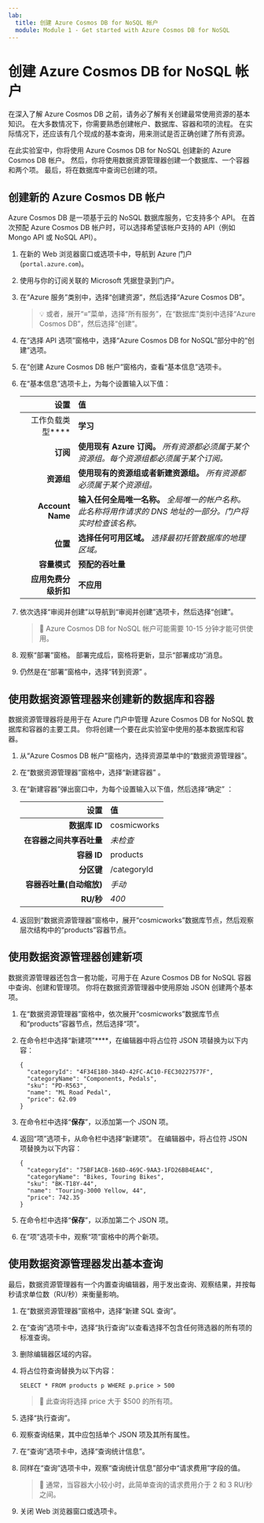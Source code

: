 ```yaml
---
lab:
  title: 创建 Azure Cosmos DB for NoSQL 帐户
  module: Module 1 - Get started with Azure Cosmos DB for NoSQL
---
```


# 创建 Azure Cosmos DB for NoSQL 帐户

在深入了解 Azure Cosmos DB 之前，请务必了解有关创建最常使用资源的基本知识。 在大多数情况下，你需要熟悉创建帐户、数据库、容器和项的流程。 在实际情况下，还应该有几个现成的基本查询，用来测试是否正确创建了所有资源。

在此实验室中，你将使用 Azure Cosmos DB for NoSQL 创建新的 Azure Cosmos DB 帐户。 然后，你将使用数据资源管理器创建一个数据库、一个容器和两个项。 最后，将在数据库中查询已创建的项。

## 创建新的 Azure Cosmos DB 帐户

Azure Cosmos DB 是一项基于云的 NoSQL 数据库服务，它支持多个 API。 在首次预配 Azure Cosmos DB 帐户时，可以选择希望该帐户支持的 API（例如 Mongo API 或 NoSQL API）。

1. 在新的 Web 浏览器窗口或选项卡中，导航到 Azure 门户 (``portal.azure.com``)。

1. 使用与你的订阅关联的 Microsoft 凭据登录到门户。

1. 在“Azure 服务”类别中，选择“创建资源”，然后选择“Azure Cosmos DB”。

    > &#128161; 或者，展开“&#8801;”菜单，选择“所有服务”，在“数据库”类别中选择“Azure Cosmos DB”，然后选择“创建”。

1. 在“选择 API 选项”窗格中，选择“Azure Cosmos DB for NoSQL”部分中的“创建”选项。

1. 在“创建 Azure Cosmos DB 帐户”窗格内，查看“基本信息”选项卡。

1. 在“基本信息”选项卡上，为每个设置输入以下值：

    | **设置** | **值** |
    | --: | :-- |
    | 工作负载类型**** | **学习** |
    | **订阅** | **使用现有 Azure 订阅。** *所有资源都必须属于某个资源组。每个资源组都必须属于某个订阅。* |
    | **资源组** | **使用现有的资源组或者新建资源组。** *所有资源都必须属于某个资源组。* |
    | **Account Name** | **输入任何全局唯一名称。** *全局唯一的帐户名称。此名称将用作请求的 DNS 地址的一部分。门户将实时检查该名称。* |
    | **位置** | **选择任何可用区域。** *选择最初托管数据库的地理区域。* |
    | **容量模式** | **预配的吞吐量** |
    | **应用免费分级折扣** | **不应用** |

1. 依次选择“审阅并创建”以导航到“审阅并创建”选项卡，然后选择“创建”。

    > &#128221; Azure Cosmos DB for NoSQL 帐户可能需要 10-15 分钟才能可供使用。

1. 观察“部署”窗格。 部署完成后，窗格将更新，显示“部署成功”消息。

1. 仍然是在“部署”窗格中，选择“转到资源” 。

## 使用数据资源管理器来创建新的数据库和容器

数据资源管理器将是用于在 Azure 门户中管理 Azure Cosmos DB for NoSQL 数据库和容器的主要工具。 你将创建一个要在此实验室中使用的基本数据库和容器。

1. 从“Azure Cosmos DB 帐户”窗格内，选择资源菜单中的“数据资源管理器”。

1. 在“数据资源管理器”窗格中，选择“新建容器” 。

1. 在“新建容器”弹出窗口中，为每个设置输入以下值，然后选择“确定” ：

    | **设置** | **值** |
    | --: | :-- |
    | **数据库 ID** | cosmicworks |
    | **在容器之间共享吞吐量** | *未检查* |
    | **容器 ID** | products |
    | **分区键** | /categoryId |
    | **容器吞吐量(自动缩放)** | *手动* |
    | **RU/秒** | *400* |

1. 返回到“数据资源管理器”窗格中，展开“cosmicworks”数据库节点，然后观察层次结构中的“products”容器节点。

## 使用数据资源管理器创建新项

数据资源管理器还包含一套功能，可用于在 Azure Cosmos DB for NoSQL 容器中查询、创建和管理项。 你将在数据资源管理器中使用原始 JSON 创建两个基本项。

1. 在“数据资源管理器”窗格中，依次展开“cosmicworks”数据库节点和“products”容器节点，然后选择“项”。

1. 在命令栏中选择“新建项”****，在编辑器中将占位符 JSON 项替换为以下内容：

    ```
    {
      "categoryId": "4F34E180-384D-42FC-AC10-FEC30227577F",
      "categoryName": "Components, Pedals",
      "sku": "PD-R563",
      "name": "ML Road Pedal",
      "price": 62.09
    }
    ```

1. 在命令栏中选择“**保存**”，以添加第一个 JSON 项。

1. 返回“项”选项卡，从命令栏中选择“新建项”。 在编辑器中，将占位符 JSON 项替换为以下内容：

    ```
    {
      "categoryId": "75BF1ACB-168D-469C-9AA3-1FD26BB4EA4C",
      "categoryName": "Bikes, Touring Bikes",
      "sku": "BK-T18Y-44",
      "name": "Touring-3000 Yellow, 44",
      "price": 742.35
    }
    ```

1. 在命令栏中选择“**保存**”，以添加第二个 JSON 项。

1. 在“项”选项卡中，观察“项”窗格中的两个新项。

## 使用数据资源管理器发出基本查询

最后，数据资源管理器有一个内置查询编辑器，用于发出查询、观察结果，并按每秒请求单位数（RU/秒）来衡量影响。

1. 在“数据资源管理器”窗格中，选择“新建 SQL 查询”。

1. 在“查询”选项卡中，选择“执行查询”以查看选择不包含任何筛选器的所有项的标准查询。

1. 删除编辑器区域的内容。

1. 将占位符查询替换为以下内容：

    ```
    SELECT * FROM products p WHERE p.price > 500
    ```

    > &#128221; 此查询将选择 price 大于 $500 的所有项。

1. 选择“执行查询”。

1. 观察查询结果，其中应包括单个 JSON 项及其所有属性。

1. 在“查询”选项卡中，选择“查询统计信息”。

1. 同样在“查询”选项卡中，观察“查询统计信息”部分中“请求费用”字段的值。

    > &#128221; 通常，当容器大小较小时，此简单查询的请求费用介于 2 和 3 RU/秒之间。

1. 关闭 Web 浏览器窗口或选项卡。
